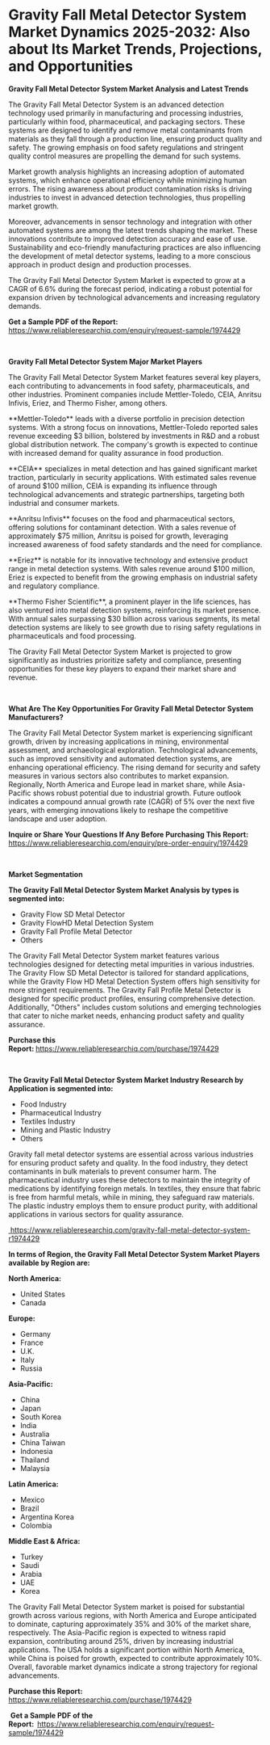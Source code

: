 <p><h1>Gravity Fall Metal Detector System Market Dynamics 2025-2032: Also about Its Market Trends, Projections, and Opportunities</h1></p><p><strong>Gravity Fall Metal Detector System Market Analysis and Latest Trends</strong></p>
<p><p>The Gravity Fall Metal Detector System is an advanced detection technology used primarily in manufacturing and processing industries, particularly within food, pharmaceutical, and packaging sectors. These systems are designed to identify and remove metal contaminants from materials as they fall through a production line, ensuring product quality and safety. The growing emphasis on food safety regulations and stringent quality control measures are propelling the demand for such systems.</p><p>Market growth analysis highlights an increasing adoption of automated systems, which enhance operational efficiency while minimizing human errors. The rising awareness about product contamination risks is driving industries to invest in advanced detection technologies, thus propelling market growth. </p><p>Moreover, advancements in sensor technology and integration with other automated systems are among the latest trends shaping the market. These innovations contribute to improved detection accuracy and ease of use. Sustainability and eco-friendly manufacturing practices are also influencing the development of metal detector systems, leading to a more conscious approach in product design and production processes.</p><p>The Gravity Fall Metal Detector System Market is expected to grow at a CAGR of 6.6% during the forecast period, indicating a robust potential for expansion driven by technological advancements and increasing regulatory demands.</p></p>
<p><strong>Get a Sample PDF of the Report:&nbsp;</strong> <a href="https://www.reliableresearchiq.com/enquiry/request-sample/1974429?utm_campaign=3120&utm_medium=2&utm_source=Github&utm_content=ia&utm_term=12042025&utm_id=gravity-fall-metal-detector-system">https://www.reliableresearchiq.com/enquiry/request-sample/1974429</a></p>
<p>&nbsp;</p>
<p><strong>Gravity Fall Metal Detector System Major Market Players</strong></p>
<p><p>The Gravity Fall Metal Detector System Market features several key players, each contributing to advancements in food safety, pharmaceuticals, and other industries. Prominent companies include Mettler-Toledo, CEIA, Anritsu Infivis, Eriez, and Thermo Fisher, among others.</p><p>**Mettler-Toledo** leads with a diverse portfolio in precision detection systems. With a strong focus on innovations, Mettler-Toledo reported sales revenue exceeding $3 billion, bolstered by investments in R&D and a robust global distribution network. The company's growth is expected to continue with increased demand for quality assurance in food production.</p><p>**CEIA** specializes in metal detection and has gained significant market traction, particularly in security applications. With estimated sales revenue of around $100 million, CEIA is expanding its influence through technological advancements and strategic partnerships, targeting both industrial and consumer markets.</p><p>**Anritsu Infivis** focuses on the food and pharmaceutical sectors, offering solutions for contaminant detection. With a sales revenue of approximately $75 million, Anritsu is poised for growth, leveraging increased awareness of food safety standards and the need for compliance.</p><p>**Eriez** is notable for its innovative technology and extensive product range in metal detection systems. With sales revenue around $100 million, Eriez is expected to benefit from the growing emphasis on industrial safety and regulatory compliance.</p><p>**Thermo Fisher Scientific**, a prominent player in the life sciences, has also ventured into metal detection systems, reinforcing its market presence. With annual sales surpassing $30 billion across various segments, its metal detection systems are likely to see growth due to rising safety regulations in pharmaceuticals and food processing.</p><p>The Gravity Fall Metal Detector System Market is projected to grow significantly as industries prioritize safety and compliance, presenting opportunities for these key players to expand their market share and revenue.</p></p>
<p>&nbsp;</p>
<p><strong>What Are The Key Opportunities For Gravity Fall Metal Detector System Manufacturers?</strong></p>
<p><p>The Gravity Fall Metal Detector System market is experiencing significant growth, driven by increasing applications in mining, environmental assessment, and archaeological exploration. Technological advancements, such as improved sensitivity and automated detection systems, are enhancing operational efficiency. The rising demand for security and safety measures in various sectors also contributes to market expansion. Regionally, North America and Europe lead in market share, while Asia-Pacific shows robust potential due to industrial growth. Future outlook indicates a compound annual growth rate (CAGR) of 5% over the next five years, with emerging innovations likely to reshape the competitive landscape and user adoption.</p></p>
<p><strong>Inquire or Share Your Questions If Any Before Purchasing This Report:</strong> <a href="https://www.reliableresearchiq.com/enquiry/pre-order-enquiry/1974429?utm_campaign=3120&utm_medium=2&utm_source=Github&utm_content=ia&utm_term=12042025&utm_id=gravity-fall-metal-detector-system">https://www.reliableresearchiq.com/enquiry/pre-order-enquiry/1974429</a></p>
<p>&nbsp;</p>
<p><strong>Market Segmentation</strong></p>
<p><strong>The Gravity Fall Metal Detector System Market Analysis by types is segmented into:</strong></p>
<p><ul><li>Gravity Flow SD Metal Detector</li><li>Gravity FlowHD Metal Detection System</li><li>Gravity Fall Profile Metal Detector</li><li>Others</li></ul></p>
<p><p>The Gravity Fall Metal Detector System market features various technologies designed for detecting metal impurities in various industries. The Gravity Flow SD Metal Detector is tailored for standard applications, while the Gravity Flow HD Metal Detection System offers high sensitivity for more stringent requirements. The Gravity Fall Profile Metal Detector is designed for specific product profiles, ensuring comprehensive detection. Additionally, "Others" includes custom solutions and emerging technologies that cater to niche market needs, enhancing product safety and quality assurance.</p></p>
<p><strong>Purchase this Report:&nbsp;</strong><a href="https://www.reliableresearchiq.com/purchase/1974429?utm_campaign=3120&utm_medium=2&utm_source=Github&utm_content=ia&utm_term=12042025&utm_id=gravity-fall-metal-detector-system">https://www.reliableresearchiq.com/purchase/1974429</a></p>
<p>&nbsp;</p>
<p><strong>The Gravity Fall Metal Detector System Market Industry Research by Application is segmented into:</strong></p>
<p><ul><li>Food Industry</li><li>Pharmaceutical Industry</li><li>Textiles Industry</li><li>Mining and Plastic Industry</li><li>Others</li></ul></p>
<p><p>Gravity fall metal detector systems are essential across various industries for ensuring product safety and quality. In the food industry, they detect contaminants in bulk materials to prevent consumer harm. The pharmaceutical industry uses these detectors to maintain the integrity of medications by identifying foreign metals. In textiles, they ensure that fabric is free from harmful metals, while in mining, they safeguard raw materials. The plastic industry employs them to ensure product purity, with additional applications in various sectors for quality assurance.</p></p>
<p><a href="https://www.reliableresearchiq.com/gravity-fall-metal-detector-system-r1974429?utm_campaign=3120&utm_medium=2&utm_source=Github&utm_content=ia&utm_term=12042025&utm_id=gravity-fall-metal-detector-system">&nbsp;https://www.reliableresearchiq.com/gravity-fall-metal-detector-system-r1974429</a></p>
<p><strong>In terms of Region, the Gravity Fall Metal Detector System Market Players available by Region are:</strong></p>
<p>
    <p> <strong> North America: </strong>
        <ul>
            <li>United States</li>
            <li>Canada</li>
        </ul>
        </p> 
    <p> <strong> Europe: </strong>
        <ul>
            <li>Germany</li>
            <li>France</li>
            <li>U.K.</li>
            <li>Italy</li>
            <li>Russia</li>
        </ul>
        </p> 
    <p> <strong> Asia-Pacific: </strong>
        <ul>
            <li>China</li>
            <li>Japan</li>
            <li>South Korea</li>
            <li>India</li>
            <li>Australia</li>
            <li>China Taiwan</li>
            <li>Indonesia</li>
            <li>Thailand</li>
            <li>Malaysia</li>
        </ul>
        </p> 
    <p> <strong> Latin America: </strong>
        <ul>
            <li>Mexico</li>
            <li>Brazil</li>
            <li>Argentina Korea</li>
            <li>Colombia</li>
        </ul>
        </p> 
    <p> <strong> Middle East & Africa: </strong>
        <ul>
            <li>Turkey</li>
            <li>Saudi</li>
            <li>Arabia</li>
            <li>UAE</li>
            <li>Korea</li>
        </ul>
    </p>
    </p>
<p><p>The Gravity Fall Metal Detector System market is poised for substantial growth across various regions, with North America and Europe anticipated to dominate, capturing approximately 35% and 30% of the market share, respectively. The Asia-Pacific region is expected to witness rapid expansion, contributing around 25%, driven by increasing industrial applications. The USA holds a significant portion within North America, while China is poised for growth, expected to contribute approximately 10%. Overall, favorable market dynamics indicate a strong trajectory for regional advancements.</p></p>
<p><strong>Purchase this Report: </strong><a href="https://www.reliableresearchiq.com/purchase/1974429?utm_campaign=3120&utm_medium=2&utm_source=Github&utm_content=ia&utm_term=12042025&utm_id=gravity-fall-metal-detector-system">https://www.reliableresearchiq.com/purchase/1974429</a></p>
<p>&nbsp;<strong>Get a Sample PDF of the Report:&nbsp;&nbsp;</strong><a href="https://www.reliableresearchiq.com/enquiry/request-sample/1974429?utm_campaign=3120&utm_medium=2&utm_source=Github&utm_content=ia&utm_term=12042025&utm_id=gravity-fall-metal-detector-system">https://www.reliableresearchiq.com/enquiry/request-sample/1974429</a></p>
<p><strong></strong></p>
<p><p></p><p></p><p></p></p>